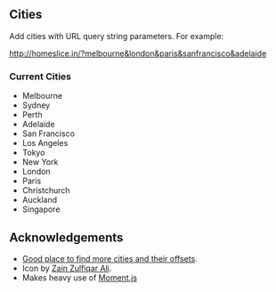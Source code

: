 ## Cities

Add cities with URL query string parameters. For example:

http://homeslice.in/?melbourne&london&paris&sanfrancisco&adelaide

### Current Cities

* Melbourne
* Sydney
* Perth
* Adelaide
* San Francisco
* Los Angeles
* Tokyo
* New York
* London
* Paris
* Christchurch
* Auckland
* Singapore

## Acknowledgements

* [Good place to find more cities and their offsets](http://www.timeanddate.com/worldclock/).
* Icon by [Zain Zulfiqar Ali](http://thenounproject.com/term/interactive-clock/18636/).
* Makes heavy use of [Moment.js](http://momentjs.com)
